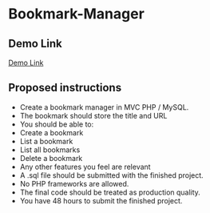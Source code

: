 Bookmark-Manager
================

Demo Link
-------
[Demo Link](http://www.slacktrade.com)


Proposed instructions
-------

* Create a bookmark manager in MVC PHP / MySQL.
* The bookmark should store the title and URL
* You should be able to:
 * Create a bookmark
 * List a bookmark
 * List all bookmarks
 * Delete a bookmark
 * Any other features you feel are relevant
* A .sql file should be submitted with the finished project.
* No PHP frameworks are allowed. 
* The final code should be treated as production quality.
* You have 48 hours to submit the finished project.